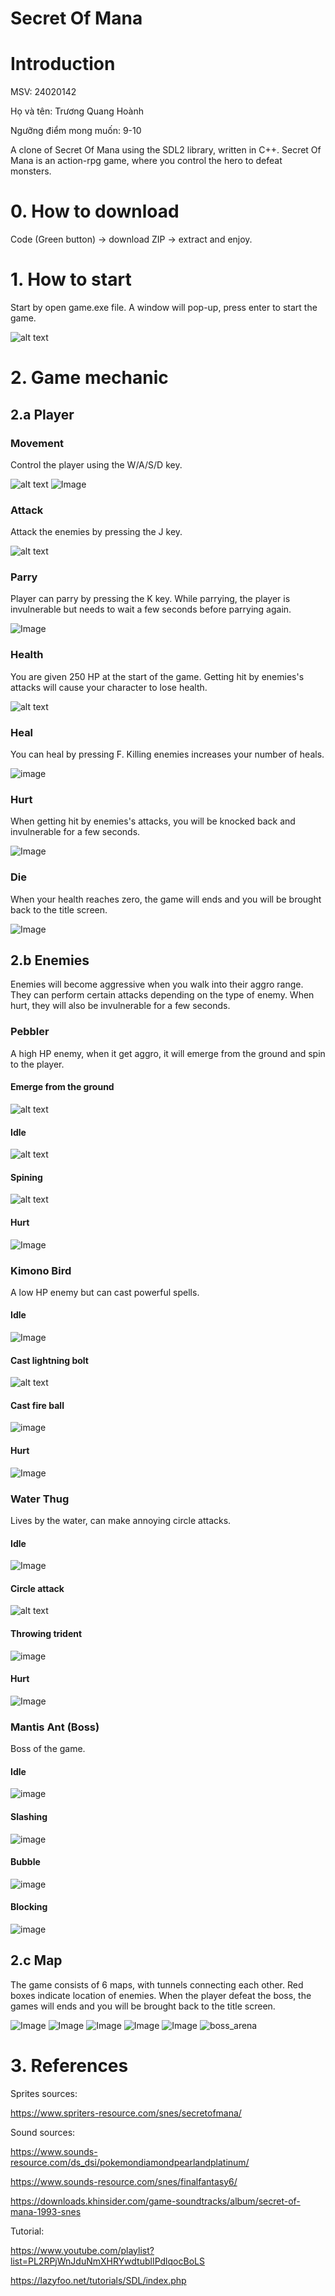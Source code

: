 # Secret Of Mana

# Introduction
MSV: 24020142

Họ và tên: Trương Quang Hoành

Ngưỡng điểm mong muốn: 9-10

A clone of Secret Of Mana using the SDL2 library, written in C++. Secret Of Mana is an action-rpg game, where you control the hero to defeat monsters.

# 0. How to download

Code (Green button) -> download ZIP -> extract and enjoy.

# 1. How to start
Start by open game.exe file. A window will pop-up, press enter to start the game.

![alt text](https://github.com/user-attachments/assets/6f45f781-d32d-47d2-8fc1-923a3054a950)

# 2. Game mechanic
## 2.a Player
### Movement
Control the player using the W/A/S/D key.

![alt text](https://github.com/user-attachments/assets/5e578b8c-438d-4656-a8df-9817b3876db3)
![Image](https://github.com/user-attachments/assets/d72d270f-c92d-4140-b965-1284dac98305)

### Attack
Attack the enemies by pressing the J key.

![alt text](https://github.com/user-attachments/assets/4d8eb304-e1f4-438b-9266-e83603d8e938)

### Parry
Player can parry by pressing the K key. While parrying, the player is invulnerable but needs to wait a few seconds before parrying again.

![Image](https://github.com/user-attachments/assets/ee85903b-232e-43b9-a80c-971e987622b6)

### Health
You are given 250 HP at the start of the game. Getting hit by enemies's attacks will cause your character to lose health.

![alt text](https://github.com/user-attachments/assets/ab9837ce-cf35-4825-b6a4-3212ec6ba692)

### Heal
You can heal by pressing F. Killing enemies increases your number of heals.

![image](https://github.com/user-attachments/assets/352cfdae-e86a-4079-b842-ee6f608e304b)


### Hurt
When getting hit by enemies's attacks, you will be knocked back and invulnerable for a few seconds.

![Image](https://github.com/user-attachments/assets/c7a56412-5619-4ca9-8f9a-11e704af0791)

### Die
When your health reaches zero, the game will ends and you will be brought back to the title screen.

![Image](https://github.com/user-attachments/assets/0813aa1d-bc51-49a4-93a3-b553c42fdc90)

## 2.b Enemies
Enemies will become aggressive when you walk into their aggro range. They can perform certain attacks depending on the type of enemy. When hurt, they will also be invulnerable for a few seconds.

### Pebbler
A high HP enemy, when it get aggro, it will emerge from the ground and spin to the player.

#### Emerge from the ground
![alt text](https://github.com/user-attachments/assets/e5317402-b21b-486e-a427-1d0aa760840c)

#### Idle
![alt text](https://github.com/user-attachments/assets/df5550e2-39ae-4086-b505-761040b1b0a9)

#### Spining
![alt text](https://github.com/user-attachments/assets/43f22268-f518-47d3-b06f-a3c5242f6027)

#### Hurt
![Image](https://github.com/user-attachments/assets/909833c4-dca0-4314-a9a2-7bbcd78be591)

### Kimono Bird
A low HP enemy but can cast powerful spells.

#### Idle
![Image](https://github.com/user-attachments/assets/9bd33f65-25f6-457a-a7c1-a1147facd663)

#### Cast lightning bolt
![alt text](https://github.com/user-attachments/assets/3e56b495-5626-4def-af92-1654c44649fe)

#### Cast fire ball
![image](https://github.com/user-attachments/assets/a5627192-1eb9-4417-8d44-17abc441959e)

#### Hurt
![Image](https://github.com/user-attachments/assets/ce086f93-9015-4fbc-b974-930ae6d7a755)

### Water Thug
Lives by the water, can make annoying circle attacks.

#### Idle
![Image](https://github.com/user-attachments/assets/acf71fef-b3b1-4ac8-89b9-89233ca8ef01)

#### Circle attack
![alt text](https://github.com/user-attachments/assets/a4e58491-e512-409c-ba5f-4c2f5197b4de)

#### Throwing trident
![image](https://github.com/user-attachments/assets/d6725a3f-b83b-4e12-a38c-28303121988b)

#### Hurt
![Image](https://github.com/user-attachments/assets/0eab35ab-87ba-4bf5-a05a-6e675f697b1d)

### Mantis Ant (Boss)
Boss of the game.

#### Idle
![image](https://github.com/user-attachments/assets/9d807f8d-1f3d-42d8-9d78-d2ff86cbc624)

#### Slashing
![image](https://github.com/user-attachments/assets/1a4fb3f5-a06a-40a3-81cd-aad63f153300)

#### Bubble
![image](https://github.com/user-attachments/assets/39ea3a87-7057-4b6a-8542-9aeed95f4e76)

#### Blocking
![image](https://github.com/user-attachments/assets/f547546f-b377-4afa-8de5-c6beecce4895)

## 2.c Map
The game consists of 6 maps, with tunnels connecting each other. Red boxes indicate location of enemies. When the player defeat the boss, the games will ends and you will be brought back to the title screen.

![Image](https://github.com/user-attachments/assets/8d1f2b52-07cb-4295-99d4-377ca3debc4e)
![Image](https://github.com/user-attachments/assets/6f551eaa-2fe4-4b2c-9ade-6733d5d9e112)
![Image](https://github.com/user-attachments/assets/f9f2a430-556b-4018-b245-388cc49cc60e)
![Image](https://github.com/user-attachments/assets/28e1503c-9da0-43cd-96ce-8affe96518c0)
![Image](https://github.com/user-attachments/assets/68f148d2-edfc-45f3-b79a-61eb4bf4ac8d)
![boss_arena](https://github.com/user-attachments/assets/b8bc716b-1c4d-46b2-8532-75275532001d)


# 3. References
Sprites sources:

https://www.spriters-resource.com/snes/secretofmana/

Sound sources: 

https://www.sounds-resource.com/ds_dsi/pokemondiamondpearlandplatinum/

https://www.sounds-resource.com/snes/finalfantasy6/

https://downloads.khinsider.com/game-soundtracks/album/secret-of-mana-1993-snes

Tutorial:

https://www.youtube.com/playlist?list=PL2RPjWnJduNmXHRYwdtublIPdlqocBoLS

https://lazyfoo.net/tutorials/SDL/index.php



